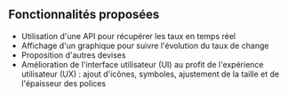 ## Fonctionnalités proposées
- Utilisation d'une API pour récupérer les taux en temps réel
- Affichage d'un graphique pour suivre l'évolution du taux de change
- Proposition d'autres devises
- Amélioration de l'interface utilisateur (UI) au profit de l'expérience utilisateur (UX) : ajout d'icônes, symboles, ajustement de la taille et de l'épaisseur des polices